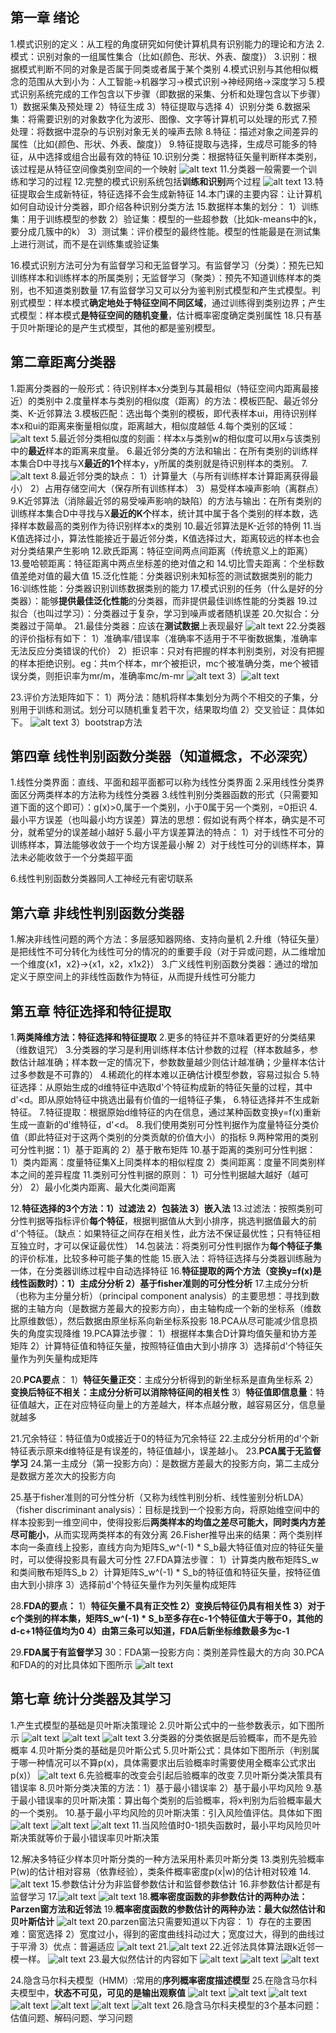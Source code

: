 ## 第一章 绪论
1.模式识别的定义：从工程的角度研究如何使计算机具有识别能力的理论和方法
2.模式：识别对象的一组属性集合（比如{颜色、形状、外表、酸度}）
3.识别：根据模式判断不同的对象是否属于同类或者属于某个类别
4.模式识别与其他相似概念的范围从大到小为：人工智能->机器学习->模式识别->神经网络->深度学习
5.模式识别系统完成的工作包含以下步骤（即数据的采集、分析和处理包含以下步骤）
    1）数据采集及预处理
    2）特征生成
    3）特征提取与选择
    4）识别分类
6.数据采集：将需要识别的对象数字化为波形、图像、文字等计算机可以处理的形式
7.预处理：将数据中混杂的与识别对象无关的噪声去除
8.特征：描述对象之间差异的属性（比如{颜色、形状、外表、酸度}）
9.特征提取与选择，生成尽可能多的特征，从中选择或组合出最有效的特征
10.识别分类：根据特征矢量判断样本类别，该过程是从特征空间像类别空间的一个映射
![alt text](assets/a256ebbbec19b8a43b5f75a650dd3b2.jpg)
11.分类器一般需要一个训练和学习的过程
12.完整的模式识别系统包括**训练和识别**两个过程
![alt text](assets/043952093152faf8f40f3fe83c2f6f9.jpg)
13.特征提取会生成新特征，特征选择不会生成新特征
14.本门课的主要内容：让计算机如何自动设计分类器，即介绍各种识别分类方法
15.数据样本集的划分：
1）训练集：用于训练模型的参数
2）验证集：模型的一些超参数（比如k-means中的k，要分成几簇中的k）
3）测试集：评价模型的最终性能。模型的性能最是在测试集上进行测试，而不是在训练集或验证集

16.模式识别方法可分为有监督学习和无监督学习。有监督学习（分类）：预先已知训练样本和训练样本的所属类别；无监督学习（聚类）：预先不知道训练样本的类别，也不知道类别数量
17.有监督学习又可以分为鉴判别式模型和产生式模型。判别式模型：样本模式**确定地处于特征空间不同区域**，通过训练得到类别边界；产生式模型：样本模式**是特征空间的随机变量**，估计概率密度确定类别属性
18.只有基于贝叶斯理论的是产生式模型，其他的都是鉴别模型。


## 第二章距离分类器
1.距离分类器的一般形式：待识别样本x分类到与其最相似（特征空间内距离最接近）的类别中
2.度量样本与类别的相似度（距离）的方法：模板匹配、最近邻分类、K-近邻算法
3.模板匹配：选出每个类别的模板，即代表样本ui，用待识别样本x和ui的距离来衡量相似度，距离越大，相似度越低
4.每个类别的区域：
![alt text](assets/c8de05d0aaaa3b3e23d464b7e6eda74.jpg)
5.最近邻分类相似度的刻画：样本x与类别w的相似度可以用x与该类别中的**最近**样本的距离来度量。
6.最近邻分类的方法和输出：在所有类别的训练样本集合D中寻找与X**最近的1个**样本y，y所属的类别就是待识别样本的类别。
7.![alt text](assets/93c62b09ff6f00bb0e654bd85bb7b0c.jpg)
8.最近邻分类的缺点：
1）计算量大（与所有训练样本计算距离获得最小）
2）占用存储空间大（保存所有训练样本）
3）易受样本噪声影响（离群点）
9.K近邻算法（消除最近邻的易受噪声影响的缺陷）的方法与输出：在所有类别的训练样本集合D中寻找与X**最近的K个**样本，统计其中属于各个类别的样本数，选择样本数最高的类别作为待识别样本x的类别
10.最近邻算法是K-近邻的特例
11.当K值选择过小，算法性能接近于最近邻分类，K值选择过大，距离较远的样本也会对分类结果产生影响
12.欧氏距离：特征空间两点间距离（传统意义上的距离）
13.曼哈顿距离：特征距离中两点坐标差的绝对值之和
14.切比雪夫距离：个坐标数值差绝对值的最大值
15.泛化性能：分类器识别未知标签的测试数据类别的能力
16:训练性能：分类器识别训练数据类别的能力
17.模式识别的任务（什么是好的分类器）：能够**提供最佳泛化性能**的分类器，而非提供最佳训练性能的分类器
19.过拟合（也叫过学习）：分类器过于复杂，学习到噪声或者随机误差
20.欠拟合：分类器过于简单。
21.最佳分类器：应该在**测试数据**上表现最好
![alt text](assets/484a1977880b61ca143f7a2b853bbb8.jpg)
22.分类器的评价指标有如下：
1）准确率/错误率（准确率不适用于不平衡数据集，准确率无法反应分类错误的代价）
2）拒识率：只对有把握的样本判别类别，对没有把握的样本拒绝识别。eg：共m个样本，mr个被拒识，mc个被准确分类，me个被错误分类，则拒识率为mr/m，准确率mc/m-mr
![alt text](assets/ac75fd9f46417cf64a2614841755478.jpg)
3）![alt text](assets/b32b6cf3514212404e5b281a976fc29.jpg)

23.评价方法矩阵如下：
1）两分法：随机将样本集划分为两个不相交的子集，分别用于训练和测试。划分可以随机重复若干次，结果取均值
2）交叉验证：具体如下。
![alt text](assets/60255e6f00729d241cad49c7d4bd45c.jpg)
3）bootstrap方法


## 第四章 线性判别函数分类器（知道概念，不必深究）
1.线性分类界面：直线、平面和超平面都可以称为线性分类界面
2.采用线性分类界面区分两类样本的方法称为线性分类器
3.线性判别分类器函数的形式（只需要知道下面的这个即可）：g(x)>0,属于一个类别，小于0属于另一个类别，=0拒识
4.最小平方误差（也叫最小均方误差）算法的思想：假如说有两个样本，确实是不可分，就希望分的误差越小越好
5.最小平方误差算法的特点：
1）对于线性不可分的训练样本，算法能够收敛于一个均方误差最小解
2）对于线性可分的训练样本，算法未必能收敛于一个分类超平面

6.线性判别函数分类器同人工神经元有密切联系

##  第六章 非线性判别函数分类器
1.解决非线性问题的两个方法：多层感知器网络、支持向量机
2.升维（特征矢量）是把线性不可分转化为线性可分的情况的的重要手段（对于异或问题，从二维增加一个维度{x1，x2}->{x1，x2，x1x2}）
3.广义线性判别函数分类器：通过的增加定义于原空间上的非线性函数作为特征，从而提升线性可分能力

## 第五章 特征选择和特征提取
1.**两类降维方法：特征选择和特征提取**
2.更多的特征并不意味着更好的分类结果（维数诅咒）
3.分类器的学习是利用训练样本估计参数的过程（样本数越多，参数估计越准确；样本数一定的情况下，参数数量越少则估计越准确；少量样本估计过多参数是不可靠的）
4.稀疏化的样本难以正确估计模型参数，容易过拟合
5.特征选择：从原始生成的d维特征中选取d'个特征构成新的特征矢量的过程，其中d'<d。即从原始特征中挑选出最有价值的一组特征子集，
6.特征选择并不生成新特征。
7.特征提取：根据原始d维特征的内在信息，通过某种函数变换y=f(x)重新生成一直新的d'维特征，d'<d。
8.我们使用类别可分性判据作为度量特征分类价值（即此特征对于这两个类别的分类贡献的价值大小）的指标
9.两种常用的类别可分性判据：1）基于距离的 2）基于散布矩阵
10.基于距离的类别可分性判据：
1）类内距离：度量特征集X上同类样本的相似程度
2）类间距离：度量不同类别样本之间的差异程度
11.类别可分性判据的原则：
1）可分性判据越大越好（越可分）
2）最小化类内距离、最大化类间距离

12.**特征选择的3个方法：1）过滤法 2）包装法 3）嵌入法**
13.过滤法：按照类别可分性判据等指标评价**每个特征**，根据判据值从大到小排序，挑选判据值最大的前d'个特征。（缺点：如果特征之间存在相关性，此方法不保证最优性；只有特征相互独立时，才可以保证最优性）
14.包装法：将类别可分性判据作为**每个特征子集**的评价标准，比较多种可能子集的性能
15.嵌入法：将特征选择与分类器训练融为一体，在分类器训练过程中自动选择特征
16.**特征提取的两个方法（变换y=f(x)是线性函数时）：1）主成分分析 2）基于fisher准则的可分性分析**
17.主成分分析（也称为主分量分析）（principal component analysis）的主要思想：寻找到数据的主轴方向（是数据方差最大的投影方向），由主轴构成一个新的坐标系（维数比原维数低），然后数据由原坐标系向新坐标系投影
18.PCA从尽可能减少信息损失的角度实现降维
19.PCA算法步骤：
1）根据样本集合D计算均值矢量和协方差矩阵
2）计算特征值和特征矢量，按照特征值由大到小排序
3）选择前d'个特征矢量作为列矢量构成矩阵


20.**PCA要点**：
1）**特征矢量正交**：主成分分析得到的新坐标系是直角坐标系
2）**变换后特征不相关：主成分分析可以消除特征间的相关性**
3）**特征值即信息量**：特征值越大，正在对应特征向量上的方差越大，样本点越分散，越容易区分，信息量就越多

21.冗余特征：特征值为0或接近于0的特征为冗余特征
22.主成分分析用的d'个新特征表示原来d维特征是有误差的，特征值越小，误差越小。
23.**PCA属于无监督学习**
24.第一主成分（第一投影方向）：是数据方差最大的投影方向，第二主成分是数据方差次大的投影方向

25.基于fisher准则的可分性分析（又称为线性判别分析、线性鉴别分析LDA）（fisher discriminant analysis）：目标是找到一个投影方向，将原始维空间中的样本投影到一维空间中，使得投影后**两类样本的均值之差尽可能大，同时类内方差尽可能小**，从而实现两类样本的有效分离
26.Fisher推导出来的结果：两个类别样本向一条直线上投影，直线方向为矩阵S_w^(-1) * S_b最大特征值对应的特征矢量时，可以使得投影具有最大可分性
27.FDA算法步骤：
1）计算类内散布矩阵S_w和类间散布矩阵S_b
2）计算矩阵S_w^(-1) * S_b的特征值和特征矢量，按特征值由大到小排序
3）选择前d'个特征矢量作为列矢量构成矩阵

28.**FDA的要点：**
1）**特征矢量不具有正交性
2）变换后特征仍具有相关性
3）对于c个类别的样本集，矩阵S_w^(-1) * S_b至多存在c-1个特征值大于等于0，其他的d-c+1特征值均为0
4）由第三条可以知道，FDA后新坐标维数最多为c-1**

29.**FDA属于有监督学习**
30：FDA第一投影方向：类别差异性最大的方向
30.PCA和FDA的的对比具体如下图所示
![alt text](assets/c1b472d3756e6fe950cd1b74a7f920d.jpg)

## 第七章 统计分类器及其学习
1.产生式模型的基础是贝叶斯决策理论
2.贝叶斯公式中的一些参数表示，如下图所示
![alt text](assets/2415c728ef594f46978d24b8a7f8b32.jpg)
![alt text](assets/76fac76075ad53cccc98f536cfd2e89.jpg)
![alt text](assets/a3142981d345299fee3bd686850ba1a.jpg)
3.分类器的分类依据是后验概率，而不是先验概率
4.贝叶斯分类的基础是贝叶斯公式
5.贝叶斯公式：具体如下图所示（判别属于哪一种情况可以不算p(x)，具体需要求出后验概率时需要使用全概率公式求出p(x)）
![alt text](assets/4af96177af58c042dc1644559ea943d.jpg)
6.先验概率的改变会引起后验概率的改变
7.贝叶斯分类决策具有错误率
8.贝叶斯分类决策的方法：1）基于最小错误率 2）基于最小平均风险
9.基于最小错误率的贝叶斯决策：算出每个类别的后验概率，将x判别为后验概率最大的一个类别。
10.基于最小平均风险的贝叶斯决策：引入风险值评估。具体如下图
![alt text](assets/b6b0b58e80a402b1015c966df8ea2de.jpg)
![alt text](assets/3e0092ad16cc51aed5d62eecbf785c6.jpg)
![alt text](assets/0162fb59b31f31515c76657624d3bd0.jpg)
11.当风险值时0-1损失函数时，最小平均风险贝叶斯决策就等价于最小错误率贝叶斯决策

12.解决多特征少样本贝叶斯分类的一种方法采用朴素贝叶斯分类
13.类别先验概率P(w)的估计相对容易（依靠经验），类条件概率密度p(x|w)的估计相对较难
14.![alt text](assets/0166895c9376c76c3ef2427cd02f438.jpg)
15.参数估计分为非监督参数估计和监督参数估计
16.非参数估计都是有监督学习
17.![alt text](assets/fde6c5d49271d884672bf4a4bd6ee37.jpg)
![alt text](assets/923be2077389478392ab4afbfc87a77.jpg)
18.**概率密度函数的非参数估计的两种办法：Parzen窗方法和近邻法**
19.**概率密度函数的参数估计的两种办法：最大似然估计和贝叶斯估计**
![alt text](assets/938a02d66cb0d0c2b18e2ef74568ad1.jpg)
20.parzen窗法只需要知道以下内容：
1）存在的主要困难：窗宽选择
2）宽度过小，得到的密度曲线抖动过大；宽度过大，得到的曲线过于平滑
3）优点：普遍适应
![alt text](assets/8ee6595652bde4d53ef3574972df917.jpg)
21.![alt text](assets/bd9ab6220b6410a13425cfc097c35fa.jpg)
22.近邻法具体算法跟k近邻一模一样。
![alt text](assets/bb732e9563b7c92ca23760d8e814f85.jpg)
23.最大似然估计的内容如下
![alt text](assets/0e77a7f438ca3f0d3b9973164ccb4af.jpg)
![alt text](assets/02eb60e4ac30aa7ce9f2cce9ca9a274.jpg)
![alt text](assets/de1b950c4aac8622dbb372f9aaf3dd5.jpg)

24.隐含马尔科夫模型（HMM）:常用的**序列概率密度描述模型**
25.在隐含马尔科夫模型中，**状态不可见，可见的是输出观察值**
![alt text](assets/2e84da7007c6b468219b504db6d918e.jpg)
![alt text](assets/f4ee86b0967636808ee6911b5b7b889.jpg)
![alt text](assets/83fd5505c6c975a2cf5f371864fcc63.jpg)
![alt text](assets/c6b2f3a3b8675e307bb4ecec62d801b.jpg)
![alt text](assets/2d45f5482f20e81c8ac3efe9a98f463.jpg)
![alt text](assets/014f41351a7c9a03ee71049ad80761b.jpg)
![alt text](assets/6a4eaf7d5a85ebf894ec4923a433712.jpg)
26.隐含马尔科夫模型的3个基本问题：估值问题、解码问题、学习问题